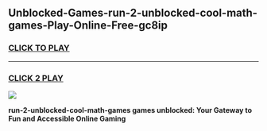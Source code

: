 
## Unblocked-Games-run-2-unblocked-cool-math-games-Play-Online-Free-gc8ip
<h3>
<a href="https://premium76.site?title=run-2-unblocked-cool-math-games&ref=26A">CLICK TO PLAY</a></h3>
<hr>

<h3>
<a href="https://premium76.site?title=run-2-unblocked-cool-math-games&ref=26A">CLICK 2 PLAY</a>
  
</h3>

<a href="https://premium76.site?title=run-2-unblocked-cool-math-games&ref=26A"><img src="https://clearcache.store/games.png"></a>


**run-2-unblocked-cool-math-games games unblocked: Your Gateway to Fun and Accessible Online Gaming**
